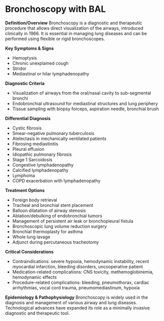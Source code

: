 # Bronchoscopy with BAL

**Definition/Overview**
Bronchoscopy is a diagnostic and therapeutic procedure that allows direct visualization of the airways, introduced clinically in 1966. It is essential in managing lung diseases and can be performed using flexible or rigid bronchoscopes.

**Key Symptoms & Signs**
- Hemoptysis
- Chronic unexplained cough
- Stridor
- Mediastinal or hilar lymphadenopathy

**Diagnostic Criteria**
- Visualization of airways from the oral/nasal cavity to sub-segmental bronchi
- Endobronchial ultrasound for mediastinal structures and lung periphery
- Tissue sampling with biopsy forceps, aspiration needle, bronchial brush

**Differential Diagnosis**
- Cystic fibrosis
- Smear-negative pulmonary tuberculosis
- Atelectasis in mechanically ventilated patients
- Fibrosing mediastinitis
- Pleural effusion
- Idiopathic pulmonary fibrosis
- Stage 1 Sarcoidosis
- Congestive lymphadenopathy
- Calcified lymphadenopathy
- Lymphoma
- COPD exacerbation with lymphadenopathy

**Treatment Options**
- Foreign body retrieval
- Tracheal and bronchial stent placement
- Balloon dilatation of airway stenosis
- Ablation/debulking of endobronchial tumors
- Management of persistent air leak or bronchopleural fistula
- Bronchoscopic lung volume reduction surgery
- Bronchial thermoplasty for asthma
- Whole lung lavage
- Adjunct during percutaneous tracheotomy

**Critical Considerations**
- Contraindications: severe hypoxia, hemodynamic instability, recent myocardial infarction, bleeding disorders, uncooperative patient
- Medication-related complications: CNS toxicity, methemoglobinemia, hemodynamic effects
- Procedure-related complications: bleeding, pneumothorax, cardiac arrhythmias, vocal cord trauma, pneumomediastinum, hypoxia

**Epidemiology & Pathophysiology**
Bronchoscopy is widely used in the diagnosis and management of various airway and lung diseases. Technological advances have expanded its role as a minimally invasive diagnostic and therapeutic tool.